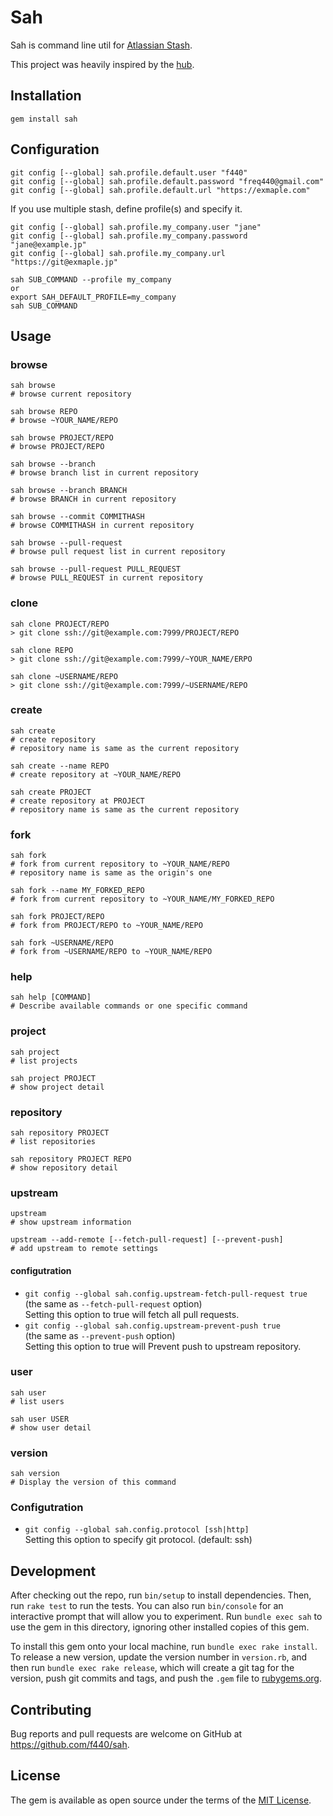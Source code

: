 # Sah

Sah is command line util for [Atlassian Stash](https://www.atlassian.com/software/stash).

This project was heavily inspired by the [hub](https://hub.github.com/).

## Installation

    gem install sah

## Configuration

    git config [--global] sah.profile.default.user "f440"
    git config [--global] sah.profile.default.password "freq440@gmail.com"
    git config [--global] sah.profile.default.url "https://exmaple.com"

If you use multiple stash, define profile(s) and specify it.

    git config [--global] sah.profile.my_company.user "jane"
    git config [--global] sah.profile.my_company.password "jane@example.jp"
    git config [--global] sah.profile.my_company.url "https://git@exmaple.jp"

    sah SUB_COMMAND --profile my_company
    or
    export SAH_DEFAULT_PROFILE=my_company
    sah SUB_COMMAND

## Usage

### browse

    sah browse
    # browse current repository

    sah browse REPO
    # browse ~YOUR_NAME/REPO

    sah browse PROJECT/REPO
    # browse PROJECT/REPO

    sah browse --branch
    # browse branch list in current repository

    sah browse --branch BRANCH
    # browse BRANCH in current repository

    sah browse --commit COMMITHASH
    # browse COMMITHASH in current repository

    sah browse --pull-request
    # browse pull request list in current repository

    sah browse --pull-request PULL_REQUEST
    # browse PULL_REQUEST in current repository

### clone

    sah clone PROJECT/REPO
    > git clone ssh://git@example.com:7999/PROJECT/REPO

    sah clone REPO
    > git clone ssh://git@example.com:7999/~YOUR_NAME/ERPO

    sah clone ~USERNAME/REPO
    > git clone ssh://git@example.com:7999/~USERNAME/REPO

### create

    sah create
    # create repository
    # repository name is same as the current repository

    sah create --name REPO
    # create repository at ~YOUR_NAME/REPO

    sah create PROJECT
    # create repository at PROJECT
    # repository name is same as the current repository

### fork

    sah fork
    # fork from current repository to ~YOUR_NAME/REPO
    # repository name is same as the origin's one

    sah fork --name MY_FORKED_REPO
    # fork from current repository to ~YOUR_NAME/MY_FORKED_REPO

    sah fork PROJECT/REPO
    # fork from PROJECT/REPO to ~YOUR_NAME/REPO

    sah fork ~USERNAME/REPO
    # fork from ~USERNAME/REPO to ~YOUR_NAME/REPO

### help

    sah help [COMMAND]
    # Describe available commands or one specific command

### project

    sah project
    # list projects

    sah project PROJECT
    # show project detail

### repository

    sah repository PROJECT
    # list repositories

    sah repository PROJECT REPO
    # show repository detail

### upstream

    upstream
    # show upstream information

    upstream --add-remote [--fetch-pull-request] [--prevent-push]
    # add upstream to remote settings

#### configutration

- `git config --global sah.config.upstream-fetch-pull-request true`  
  (the same as `--fetch-pull-request` option)  
  Setting this option to true will fetch all pull requests.
- `git config --global sah.config.upstream-prevent-push true`  
  (the same as `--prevent-push` option)  
  Setting this option to true will Prevent push to upstream repository.

### user

    sah user
    # list users

    sah user USER
    # show user detail

### version

    sah version
    # Display the version of this command

### Configutration

- `git config --global sah.config.protocol [ssh|http]`  
  Setting this option to specify git protocol. (default: ssh)

## Development

After checking out the repo, run `bin/setup` to install dependencies. Then, run `rake test` to run the tests. You can also run `bin/console` for an interactive prompt that will allow you to experiment. Run `bundle exec sah` to use the gem in this directory, ignoring other installed copies of this gem.

To install this gem onto your local machine, run `bundle exec rake install`. To release a new version, update the version number in `version.rb`, and then run `bundle exec rake release`, which will create a git tag for the version, push git commits and tags, and push the `.gem` file to [rubygems.org](https://rubygems.org).

## Contributing

Bug reports and pull requests are welcome on GitHub at https://github.com/f440/sah.

## License

The gem is available as open source under the terms of the [MIT License](http://opensource.org/licenses/MIT).

